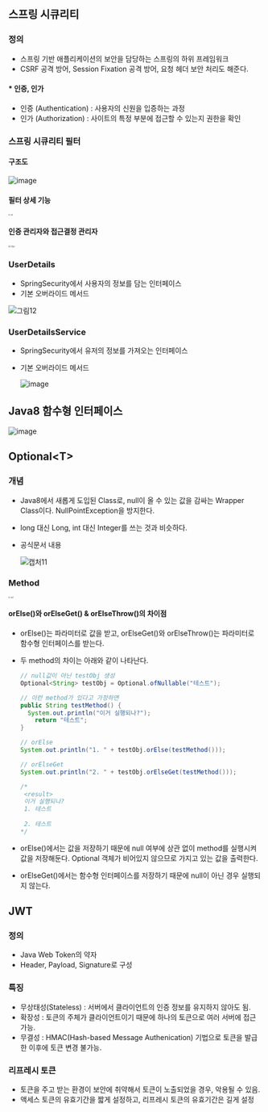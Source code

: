 ## 스프링 시큐리티

### 정의

- 스프링 기반 애플리케이션의 보안을 담당하는 스프링의 하위 프레임워크
- CSRF 공격 방어, Session Fixation 공격 방어, 요청 헤더 보안 처리도 해준다.

#### * 인증, 인가

- 인증 (Authentication) : 사용자의 신원을 입증하는 과정
- 인가 (Authorization) : 사이트의 특정 부분에 접근할 수 있는지 권한을 확인 



### 스프링 시큐리티 필터

#### 구조도

![image](https://github.com/Duhui-Kim/CodingTest_JAVA/assets/118238663/3d0d3183-8baa-450a-bf0e-e734ff8ab969)



#### 필터 상세 기능

<img src="https://github.com/Duhui-Kim/BlogProject/assets/118238663/dabc27fb-106d-4d91-9c7c-c3a068f906a2" alt="그림1" style="zoom:20%;" />



#### 인증 관리자와 접근결정 관리자

<img src="https://github.com/Duhui-Kim/CodingTest_JAVA/assets/118238663/1cb08135-8be4-4354-87da-c272048b3501" alt="그림2" style="zoom:25%;" />



### UserDetails

- SpringSecurity에서 사용자의 정보를 담는 인터페이스
- 기본 오버라이드 메서드

![그림12](https://github.com/Duhui-Kim/CodingTest_JAVA/assets/118238663/009a42f4-1656-4ae6-98e5-b95c8f9b6b68)



### UserDetailsService

- SpringSecurity에서 유저의 정보를 가져오는 인터페이스

- 기본 오버라이드 메서드

  ![image](https://github.com/Duhui-Kim/BlogProject/assets/118238663/39091d10-bd25-4153-8e12-9225775bbe6a)



## Java8 함수형 인터페이스

![image](https://github.com/Duhui-Kim/BlogProject/assets/118238663/68f8c72f-68a9-4d9b-9e5d-32669fb3fc8f)



## Optional<T\>

### 개념

- Java8에서 새롭게 도입된 Class로, null이 올 수 있는 값을 감싸는 Wrapper Class이다. NullPointException을 방지한다.
- long 대신 Long, int 대신 Integer를 쓰는 것과 비슷하다.

- 공식문서 내용

  ![캡처11](https://github.com/Duhui-Kim/CodingTest_JAVA/assets/118238663/51878988-d2bc-498b-8c23-e982631130cf)

### Method

<img src="https://github.com/Duhui-Kim/BlogProject/assets/118238663/adbc268a-a7f8-4986-a590-b79e8fd3b2d9" alt="그림3" style="zoom:20%;" />

#### orElse()와 orElseGet() & orElseThrow()의 차이점

- orElse()는 파라미터로 값을 받고, orElseGet()와 orElseThrow()는 파라미터로 함수형 인터페이스를 받는다.

- 두 method의 차이는 아래와 같이 나타난다.

  ```java
  // null값이 아닌 testObj 생성
  Optional<String> testObj = Optional.ofNullable("테스트");
  
  // 이런 method가 있다고 가정하면
  public String testMethod() {
  	System.out.println("이거 실행되나?");
      return "테스트";
  }
  
  // orElse
  System.out.println("1. " + testObj.orElse(testMethod()));
  
  // orElseGet
  System.out.println("2. " + testObj.orElseGet(testMethod()));
  
  /*
   <result>
   이거 실행되나?
   1. 테스트
   
   2. 테스트
  */
  ```

- orElse()에서는 값을 저장하기 때문에 null 여부에 상관 없이 method를 실행시켜 값을 저장해둔다. Optional 객체가 비어있지 않으므로 가지고 있는 값을 출력한다.

- orElseGet()에서는 함수형 인터페이스를 저장하기 때문에 null이 아닌 경우 실행되지 않는다.





## JWT

### 정의

- Java Web Token의 약자
- Header, Payload, Signature로 구성

### 특징

- 무상태성(Stateless) : 서버에서 클라이언트의 인증 정보를 유지하지 않아도 됨.
- 확장성 : 토큰의 주체가 클라이언트이기 때문에 하나의 토큰으로 여러 서버에 접근 가능.
- 무결성 : HMAC(Hash-based Message Authenication) 기법으로 토큰을 발급한 이후에 토큰 변경 불가능.

### 리프레시 토큰

- 토큰을 주고 받는 환경이 보안에 취약해서 토큰이 노출되었을 경우, 악용될 수 있음.
- 액세스 토큰의 유효기간을 짧게 설정하고, 리프레시 토큰의 유효기간은 길게 설정